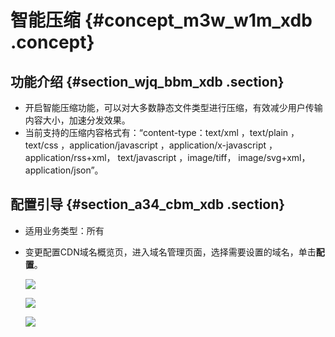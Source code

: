# 智能压缩 {#concept_m3w_w1m_xdb .concept}

## 功能介绍 {#section_wjq_bbm_xdb .section}

-   开启智能压缩功能，可以对大多数静态文件类型进行压缩，有效减少用户传输内容大小，加速分发效果。
-   当前支持的压缩内容格式有：“content-type：text/xml ，text/plain ，text/css ，application/javascript ，application/x-javascript ，application/rss+xml， text/javascript ，image/tiff， image/svg+xml，application/json”。

## 配置引导 {#section_a34_cbm_xdb .section}

-   适用业务类型：所有
-   变更配置CDN域名概览页，进入域名管理页面，选择需要设置的域名，单击**配置**。

    ![](http://static-aliyun-doc.oss-cn-hangzhou.aliyuncs.com/assets/img/5159/3723_zh-CN.png)

    ![](http://static-aliyun-doc.oss-cn-hangzhou.aliyuncs.com/assets/img/5159/3724_zh-CN.png)

    ![](http://static-aliyun-doc.oss-cn-hangzhou.aliyuncs.com/assets/img/5159/3725_zh-CN.png)


